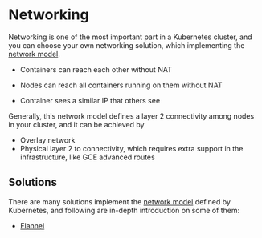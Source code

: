# Networking

Networking is one of the most important part in a Kubernetes cluster, and you can choose your own networking solution, which implementing the [network model](https://kubernetes.io/docs/admin/networking/#kubernetes-model).

* Containers can reach each other without NAT

* Nodes can reach all containers running on them without NAT

* Container sees a similar IP that others see

Generally, this network model defines a layer 2 connectivity among nodes in your cluster, and it can be achieved by

* Overlay network
* Physical layer 2 to connectivity, which requires extra support in the infrastructure, like GCE advanced routes

## Solutions

There are many solutions implement the [network model](https://kubernetes.io/docs/admin/networking/#kubernetes-model) defined by Kubernetes, and following are in-depth introduction on some of them:

* [Flannel](/overlay-networking/flannel.md)



